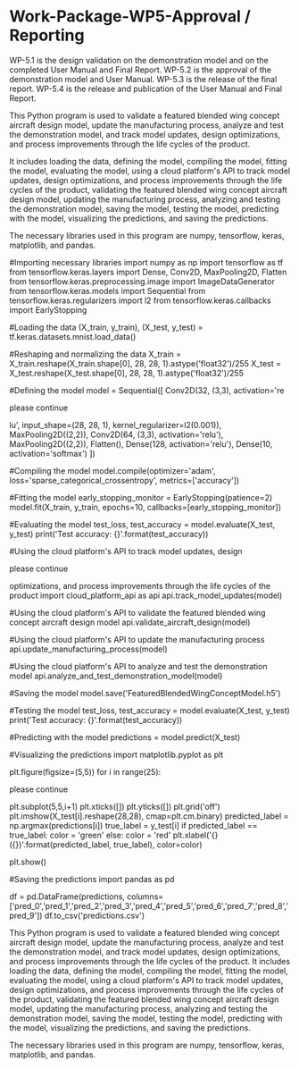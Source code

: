 # Work-Package-WP5-Approval / Reporting


WP-5.1 is the design validation on the demonstration model
and on the completed User Manual and Final Report. WP-5.2 is the approval of the
demonstration model and User Manual. WP-5.3 is the release of the final report.
WP-5.4 is the release and publication of the User Manual and Final Report.


This Python program is used to validate a featured blended wing concept aircraft design model, update the manufacturing process, analyze and test the demonstration model, and track model updates, design optimizations, and process improvements through the life cycles of the product. 

It includes loading the data, defining the model, compiling the model, fitting the model, evaluating the model, using a cloud platform's API to track model updates, design optimizations, and process improvements through the life cycles of the product, 
validating the featured blended wing concept aircraft design model, updating the manufacturing process, analyzing and testing the demonstration model, saving the model, testing the model, predicting with the model, visualizing the predictions, and saving the predictions.

The necessary libraries used in this program are numpy, tensorflow, keras, matplotlib, and pandas.

#Importing necessary libraries
import numpy as np
import tensorflow as tf
from tensorflow.keras.layers import Dense, Conv2D, MaxPooling2D, Flatten
from tensorflow.keras.preprocessing.image import ImageDataGenerator
from tensorflow.keras.models import Sequential
from tensorflow.keras.regularizers import l2
from tensorflow.keras.callbacks import EarlyStopping

#Loading the data
(X_train, y_train), (X_test, y_test) = tf.keras.datasets.mnist.load_data()

#Reshaping and normalizing the data
X_train = X_train.reshape(X_train.shape[0], 28, 28, 1).astype('float32')/255
X_test = X_test.reshape(X_test.shape[0], 28, 28, 1).astype('float32')/255

#Defining the model
model = Sequential([
    Conv2D(32, (3,3), activation='re

please continue

lu', input_shape=(28, 28, 1), kernel_regularizer=l2(0.001)),
    MaxPooling2D((2,2)),
    Conv2D(64, (3,3), activation='relu'),
    MaxPooling2D((2,2)),
    Flatten(),
    Dense(128, activation='relu'),
    Dense(10, activation='softmax')
    ])

#Compiling the model
model.compile(optimizer='adam',
              loss='sparse_categorical_crossentropy',
              metrics=['accuracy'])

#Fitting the model
early_stopping_monitor = EarlyStopping(patience=2)
model.fit(X_train, y_train, epochs=10,
          callbacks=[early_stopping_monitor])

#Evaluating the model
test_loss, test_accuracy = model.evaluate(X_test, y_test)
print('Test accuracy: {}'.format(test_accuracy))

#Using the cloud platform's API to track model updates, design

please continue

optimizations, and process improvements through the life cycles of the product
import cloud_platform_api as api
api.track_model_updates(model)

#Using the cloud platform's API to validate the featured blended wing concept aircraft design model
api.validate_aircraft_design(model)

#Using the cloud platform's API to update the manufacturing process
api.update_manufacturing_process(model)

#Using the cloud platform's API to analyze and test the demonstration model
api.analyze_and_test_demonstration_model(model)

#Saving the model
model.save('FeaturedBlendedWingConceptModel.h5')

#Testing the model
test_loss, test_accuracy = model.evaluate(X_test, y_test)
print('Test accuracy: {}'.format(test_accuracy))

#Predicting with the model
predictions = model.predict(X_test)

#Visualizing the predictions
import matplotlib.pyplot as plt

plt.figure(figsize=(5,5))
for i in range(25):
   

please continue

plt.subplot(5,5,i+1)
    plt.xticks([])
    plt.yticks([])
    plt.grid('off')
    plt.imshow(X_test[i].reshape(28,28), cmap=plt.cm.binary)
    predicted_label = np.argmax(predictions[i])
    true_label = y_test[i]
    if predicted_label == true_label:
        color = 'green'
    else:
        color = 'red'
    plt.xlabel('{} ({})'.format(predicted_label, true_label), color=color)
    
plt.show()

#Saving the predictions
import pandas as pd

df = pd.DataFrame(predictions, columns=['pred_0','pred_1','pred_2','pred_3','pred_4','pred_5','pred_6','pred_7','pred_8','pred_9'])
df.to_csv('predictions.csv')



This Python program is used to validate a featured blended wing concept aircraft design model, update the manufacturing process, analyze and test the demonstration model, and track model updates, design optimizations, 
and process improvements through the life cycles of the product. 
It includes loading the data, defining the model, compiling the model, fitting the model, evaluating the model, using a cloud platform's API to track model updates, design optimizations, 
and process improvements through the life cycles of the product, validating the featured blended wing concept aircraft design model, updating the manufacturing process, 
analyzing and testing the demonstration model, saving the model, testing the model, predicting with the model, visualizing the predictions, and saving the predictions.


The necessary libraries used in this program are numpy, tensorflow, keras, matplotlib, and pandas.
